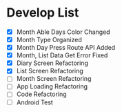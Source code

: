 # Develop List

- [x] Month Able Days Color Changed
- [x] Month Type Organized
- [x] Month Day Press Route API Added
- [x] Month, List Data Get Error Fixed
- [x] Diary Screen Refactoring
- [x] List Screen Refactoring
- [ ] Month Screen Refactoring
- [ ] App Loading Refactoring
- [ ] Code Refactoring
- [ ] Android Test
